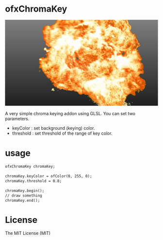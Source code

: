 # ofxChromaKey

![](sample_image.jpg)

A very simple chroma keying addon using GLSL. You can set two parameters.

- keyColor : set background (keying) color.
- threshold : set threshold of the range of key color.

# usage

```{c++}
ofxChromaKey chromaKey;

chromaKey.keyColor = ofColor(0, 255, 0);
chromaKey.threshold = 0.8;

chromaKey.begin();
// draw something
chromaKey.end();
```
# License

The MIT License (MIT)
